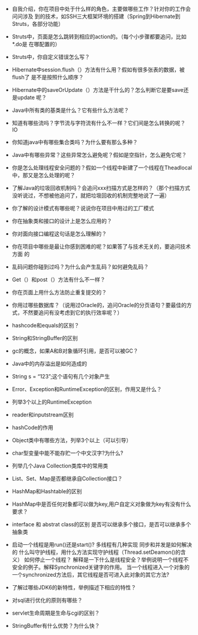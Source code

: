 *  自我介绍，你在项目中处于什么样的角色，主要做哪些工作？针对你的工作会问问涉及 到的技术，如SSH三大框架环境的搭建（Spring到Hibernate到Struts，各部分功能）
*  Struts中，页面是怎么跳转到相应的action的。（每个小步骤都要追问，比如*.do是 在哪配置的）
*  Struts中，你自定义错误怎么写？
*  Hibernate中session.flush（）方法有什么用？假如有很多张表的数据，被flush了 是不是按照什么顺序？
*  Hibernate中的saveOrUpdate（）方法是干什么的？怎么判断它是要save还是update 呢？
*  Java中所有类的基类是什么？它有些什么方法呢？
*  知道有哪些流吗？字节流与字符流有什么不一样？它们间是怎么转换的呢？ IO
*  你知道java中有哪些集合类吗？为什么要有那么多种？
*  Java中有哪些异常？这些异常怎么避免呢？假如是空指针，怎么避免它呢？
* 你是怎么处理线程安全问题的？假如一个线程中新建了一个线程在Theadlocal中，那又是怎么处理的呢？
* 了解Java的垃圾回收机制吗？会追问xxx扫描方式是怎样的？（那个扫描方式没听说过，不想被他追问了，就把垃圾回收的机制完整地说了一遍）
*  你了解的设计模式有哪些呢？说说你在项目中用过的工厂模式
*  你在抽象类和接口的设计上是怎么应用的？
*  你对面向接口编程这句话是怎么理解的？
*   你在项目中哪些是最让你感到困难的呢？如果答了与技术无关的，要追问技术方面 的
*  乱码问题你碰到过吗？为什么会产生乱码？如何避免乱码？
*  Get（）和post（）方法有什么不一样？
*   你在页面上用什么方法防止重复提交的？
* 你用过哪些数据库？（说用过Oracle的，追问Oracle的分页语句？要最佳的方式，不然要追问有没考虑到它的执行效率呢？）
* hashcode和equals的区别？
* String和StringBuffer的区别
* gc的概念，如果A和B对象循环引用，是否可以被GC？

* Java中的内存溢出是如何造成的
* String s = “123”;这个语句有几个对象产生
* Error、Exception和RuntimeException的区别，作用又是什么？
* 列举3个以上的RuntimeException
* reader和inputstream区别
* hashCode的作用
* Object类中有哪些方法，列举3个以上（可以引导）
* char型变量中能不能存贮一个中文汉字?为什么?
* 列举几个Java Collection类库中的常用类
* List、Set、Map是否都继承自Collection接口？
* HashMap和Hashtable的区别
* HashMap中是否任何对象都可以做为key,用户自定义对象做为key有没有什么要求？
* interface 和 abstrat class的区别   是否可以继承多个接口，是否可以继承多个抽象类
*  启动一个线程是用run()还是start()?   多线程有几种实现  同步和并发是如何解决的    什么叫守护线程，用什么方法实现守护线程（Thread.setDeamon()的含义）  如何停止一个线程？  解释是一下什么是线程安全？举例说明一个线程不安全的例子。解释Synchronized关键字的作用。  当一个线程进入一个对象的一个synchronized方法后，其它线程是否可进入此对象的其它方法?
* 了解过哪些JDK6的新特性，举例描述下相应的特性？
* 对sql进行优化的原则有哪些？
* servlet生命周期是生命与cgi的区别？
* StringBuffer有什么优势？为什么快？
